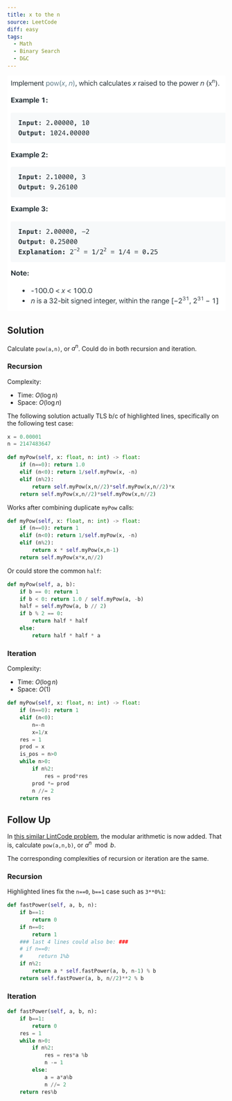 ```yaml
---
title: x to the n
source: LeetCode
diff: easy
tags:
  - Math
  - Binary Search
  - D&C
---
```


<img class="medium-zoom" src="/algo/powx-n.png" alt="https://leetcode.com/problems/powx-n">

## Solution

Calculate `pow(a,n)`, or $a^n$. Could do in both recursion and iteration.

### Recursion

Complexity:

- Time: $O(\log n)$
- Space: $O(\log n)$

The following solution actually TLS b/c of highlighted lines, specifically on the following test case:

```py
x = 0.00001
n = 2147483647
```

```py {5,6}
def myPow(self, x: float, n: int) -> float:
    if (n==0): return 1.0
    elif (n<0): return 1/self.myPow(x, -n)
    elif (n%2):
        return self.myPow(x,n//2)*self.myPow(x,n//2)*x
    return self.myPow(x,n//2)*self.myPow(x,n//2)
```

Works after combining duplicate `myPow` calls:

```py
def myPow(self, x: float, n: int) -> float:
    if (n==0): return 1
    elif (n<0): return 1/self.myPow(x, -n)
    elif (n%2):
        return x * self.myPow(x,n-1)
    return self.myPow(x*x,n//2)
```

Or could store the common `half`:

```py
def myPow(self, a, b):
    if b == 0: return 1
    if b < 0: return 1.0 / self.myPow(a, -b)
    half = self.myPow(a, b // 2)
    if b % 2 == 0:
        return half * half
    else:
        return half * half * a
```

### Iteration

Complexity:

- Time: $O(\log n)$
- Space: $O(1)$

```py
def myPow(self, x: float, n: int) -> float:
    if (n==0): return 1
    elif (n<0):
        n=-n
        x=1/x
    res = 1
    prod = x
    is_pos = n>0
    while n>0:
        if n%2:
            res = prod*res
        prod *= prod
        n //= 2
    return res
```

## Follow Up

In [this similar LintCode problem](https://www.lintcode.com/problem/fast-power), the modular arithmetic is now added. That is, calculate `pow(a,n,b)`, or $a^n \mod b$.

The corresponding complexities of recursion or iteration are the same.

### Recursion

Highlighted lines fix the `n==0`, `b==1` case such as `3**0%1`:

```py {2,3}
def fastPower(self, a, b, n):
    if b==1:
        return 0
    if n==0:
        return 1
    ### last 4 lines could also be: ###
    # if n==0:
    #     return 1%b
    if n%2:
        return a * self.fastPower(a, b, n-1) % b
    return self.fastPower(a, b, n//2)**2 % b
```

### Iteration

```py
def fastPower(self, a, b, n):
    if b==1:
        return 0
    res = 1
    while n>0:
        if n%2:
            res = res*a %b
            n -= 1
        else:
            a = a*a%b
            n //= 2
    return res%b
```
